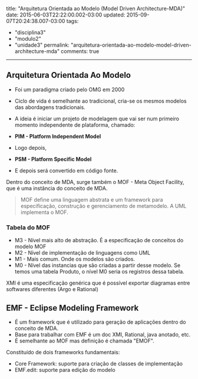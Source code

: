 title: "Arquitetura Orientada ao Modelo (Model Driven Architecture-MDA)"
date: 2015-06-03T22:22:00.002-03:00
updated: 2015-09-07T20:24:38.007-03:00
tags: 
- "disciplina3"
- "modulo2"
- "unidade3"
permalink: "arquitetura-orientada-ao-modelo-model-driven-architecture-mda"
comments: true
---

## Arquitetura Orientada Ao Modelo

*   Foi um paradigma criado pelo OMG em 2000
*   Ciclo de vida é semelhante ao tradicional, cria-se os mesmos modelos das abordagens tradicionais.
*   A ideia é iniciar um projeto de modelagem que vai ser num primeiro momento independente de plataforma, chamado:

*   **PIM - Platform Independent Model**
*   Logo depois, 
*   **PSM - Platform Specific Model**
*   E depois será convertido em código fonte.

Dentro do conceito de MDA, surge também o MOF - Meta Object Facility, que é uma instância do conceito de MDA.

> MOF define uma linguagem abstrata e um framework para especificação, construção e gerenciamento de metamodelo. A UML implementa o MOF.

### Tabela do MOF

*   M3 - Nível mais alto de abstração. É a especificação de conceitos do modelo MOF
*   M2 - Nível de implementação de linguagens como UML
*   M1 - Mais comum. Onde os modelos são criados. 
*   M0 - Nível das instancias que são criadas a partir desse modelo. Se temos uma tabela Produto, o nível M0 seria os registros dessa tabela.

XMI é uma especificação genérica que é possível exportar diagramas entre softwares diferentes (Argo e Rational)

## EMF - Eclipse Modeling Framework

*   É um framework que é utilizado para geração de aplicações dentro do conceito de MDA.
*   Base para trabalhar com EMF é um doc XMI, Rational, java anotado, etc.
*   É semelhante ao MOF mas definição é chamada "EMOF".

Constituído de dois frameworks fundamentais:  

*   Core Framework: suporte para criação de classes de implementação
*   EMF.edit: suporte para edição do modelo
